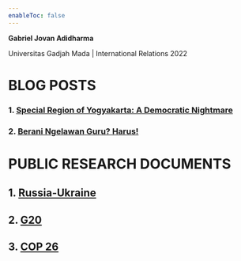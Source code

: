 ```yaml
---
enableToc: false
---
```


**Gabriel Jovan Adidharma**

Universitas Gadjah Mada | International Relations 2022

# BLOG POSTS
### 1. [Special Region of Yogyakarta: A Democratic Nightmare](https://gabrieljovan.medium.com/special-region-of-yogyakarta-a-democratic-nightmare-84759e803d71)
### 2. [Berani Ngelawan Guru? Harus!](https://gabrieljovan.medium.com/berani-ngelawan-guru-harus-bc84e639f363)

# PUBLIC RESEARCH DOCUMENTS
## 1. [Russia-Ukraine](Essay%20Topics/Russia-Ukraine.md)
## 2. [G20](Essay%20Topics/G20.md)
## 3. [COP 26](Essay%20Topics/COP%2026.md)


